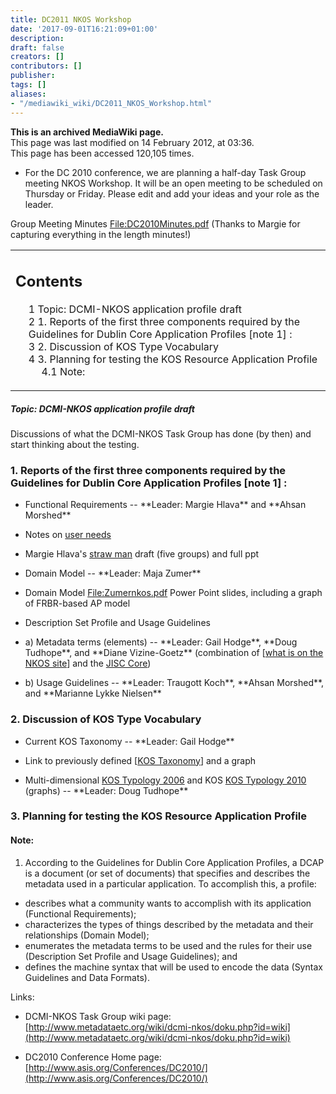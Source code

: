 ```yaml
---
title: DC2011 NKOS Workshop
date: '2017-09-01T16:21:09+01:00'
description: 
draft: false
creators: []
contributors: []
publisher: 
tags: []
aliases:
- "/mediawiki_wiki/DC2011_NKOS_Workshop.html"
---
```


 **This is an archived MediaWiki page.**  
This page was last modified on 14 February 2012, at 03:36.  
This page has been accessed 120,105 times.

- For the DC 2010 conference, we are planning a half-day Task Group meeting NKOS Workshop. It will be an open meeting to be scheduled on Thursday or Friday. Please edit and add your ideas and your role as the leader. 

Group Meeting Minutes [File:DC2010Minutes.pdf](/mediawiki_wiki/files/DC2010Minutes.pdf "File:DC2010Minutes.pdf") (Thanks to Margie for capturing everything in the length minutes!)

<table id="toc" class="toc">
  <tr>
    <td>
      <div id="toctitle">
        <h2>Contents</h2>
      </div>
      <ul>
        <li class="toclevel-1 tocsection-1"><a href="#Topic:_DCMI-NKOS_application_profile_draft"><span class="tocnumber">1</span> <span class="toctext">Topic: DCMI-NKOS application profile draft</span></a></li>
        <li class="toclevel-1 tocsection-2"><a href="#1._Reports_of_the_first_three_components_required_by_the_Guidelines_for_Dublin_Core_Application_Profiles_.5Bnote_1.5D_:"><span class="tocnumber">2</span> <span class="toctext">1. Reports of the first three components required by the Guidelines for Dublin Core Application Profiles [note 1] :</span></a></li>
        <li class="toclevel-1 tocsection-3"><a href="#2._Discussion_of_KOS_Type_Vocabulary"><span class="tocnumber">3</span> <span class="toctext">2. Discussion of KOS Type Vocabulary</span></a></li>
        <li class="toclevel-1 tocsection-4">
          <a href="#3._Planning_for_testing_the_KOS_Resource_Application_Profile"><span class="tocnumber">4</span> <span class="toctext">3. Planning for testing the KOS Resource Application Profile</span></a>
          <ul>
            <li class="toclevel-2 tocsection-5"><a href="#Note:"><span class="tocnumber">4.1</span> <span class="toctext">Note:</span></a></li>
          </ul>
        </li>
      </ul>
    </td>
  </tr>
</table>

##### Topic: DCMI-NKOS application profile draft 

Discussions of what the DCMI-NKOS Task Group has done (by then) and start thinking about the testing.

### 1. Reports of the first three components required by the Guidelines for Dublin Core Application Profiles [note 1]&nbsp;: 

- Functional Requirements -- \*\*Leader: Margie Hlava\*\* and \*\*Ahsan Morshed\*\*
- Notes on [user needs](/mediawiki_wiki/User_needs "User needs")
- Margie Hlava's [straw man](/mediawiki_wiki/Straw_man "Straw man") draft (five groups) and full ppt

- Domain Model -- \*\*Leader: Maja Zumer\*\*
- Domain Model [File:Zumernkos.pdf](/mediawiki_wiki/files/Zumernkos.pdf "File:Zumernkos.pdf") Power Point slides, including a graph of FRBR-based AP model

- Description Set Profile and Usage Guidelines
- a) Metadata terms (elements) -- \*\*Leader: Gail Hodge\*\*, \*\*Doug Tudhope\*\*, and \*\*Diane Vizine-Goetz\*\* (combination of [[what is on the NKOS site](http://nkos.slis.kent.edu/registry3.htm)] and the [JISC Core](/index.php?title=JISC_Core&action=edit&redlink=1 "JISC Core (page does not exist)"))
- b) Usage Guidelines -- \*\*Leader: Traugott Koch\*\*, \*\*Ahsan Morshed\*\*, and \*\*Marianne Lykke Nielsen\*\*

### 2. Discussion of KOS Type Vocabulary 

- Current KOS Taxonomy -- \*\*Leader: Gail Hodge\*\*
- Link to previously defined [[KOS Taxonomy](http://nkos.slis.kent.edu/KOS_taxonomy.htm)] and a graph

- Multi-dimensional [KOS Typology 2006](/index.php?title=KOS_Typology_2006&action=edit&redlink=1 "KOS Typology 2006 (page does not exist)") and KOS [KOS Typology 2010](/index.php?title=KOS_Typology_2010&action=edit&redlink=1 "KOS Typology 2010 (page does not exist)") (graphs) -- \*\*Leader: Doug Tudhope\*\*

### 3. Planning for testing the KOS Resource Application Profile 

#### Note: 

1. According to the Guidelines for Dublin Core Application Profiles, a DCAP is a document (or set of documents) that specifies and describes the metadata used in a particular application. To accomplish this, a profile:

- describes what a community wants to accomplish with its application (Functional Requirements);
- characterizes the types of things described by the metadata and their relationships (Domain Model);
- enumerates the metadata terms to be used and the rules for their use (Description Set Profile and Usage Guidelines); and
- defines the machine syntax that will be used to encode the data (Syntax Guidelines and Data Formats).

Links:

- DCMI-NKOS Task Group wiki page: [http://www.metadataetc.org/wiki/dcmi-nkos/doku.php?id=wiki](http://www.metadataetc.org/wiki/dcmi-nkos/doku.php?id=wiki)

- DC2010 Conference Home page: [http://www.asis.org/Conferences/DC2010/](http://www.asis.org/Conferences/DC2010/)

